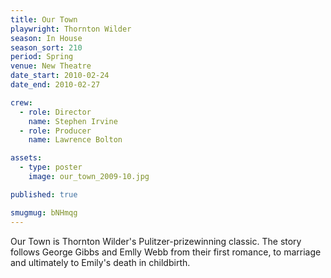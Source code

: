 ```yaml
---
title: Our Town
playwright: Thornton Wilder
season: In House
season_sort: 210
period: Spring
venue: New Theatre
date_start: 2010-02-24
date_end: 2010-02-27

crew:
  - role: Director
    name: Stephen Irvine
  - role: Producer
    name: Lawrence Bolton

assets:
  - type: poster
    image: our_town_2009-10.jpg

published: true

smugmug: bNHmqg
---
```


Our Town is Thornton Wilder's Pulitzer-prizewinning classic. The story follows George Gibbs and Emlly Webb from their first romance, to marriage and ultimately to Emily's death in childbirth.
